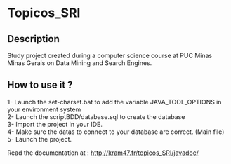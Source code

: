 Topicos_SRI
===========

Description
-----------
Study project created during a computer science course at PUC Minas Minas Gerais on Data Mining and Search Engines.  


How to use it ?
---------------

1- Launch the set-charset.bat to add the variable JAVA_TOOL_OPTIONS in your environment system  
2- Launch the scriptBDD/database.sql to create the database  
3- Import the project in your IDE.  
4- Make sure the datas to connect to your database are correct. (Main file)  
5- Launch the project.  

Read the documentation at : http://kram47.fr/topicos_SRI/javadoc/
